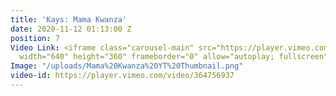```yaml
---
title: 'Kays: Mama Kwanza'
date: 2020-11-12 01:13:00 Z
position: 7
Video Link: <iframe class="carousel-main" src="https://player.vimeo.com/video/364756937"
  width="640" height="360" frameborder="0" allow="autoplay; fullscreen" allowfullscreen></iframe>
Image: "/uploads/Mama%20Kwanza%20YT%20Thumbnail.png"
video-id: https://player.vimeo.com/video/364756937
---
```


